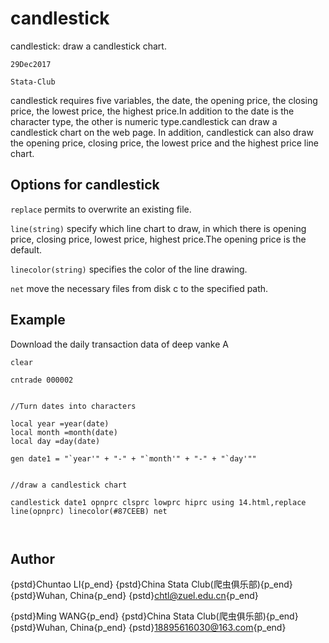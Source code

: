 # candlestick
candlestick: draw a candlestick chart.


`29Dec2017`

`Stata-Club`



candlestick requires five variables, the date, the opening price, the closing price, the lowest price, the highest price.In addition to the date is the character type, the other is numeric type.candlestick can draw a candlestick chart on the web page.
In addition, candlestick can also draw the opening price, closing price, the lowest price and the highest price line chart.



## Options for candlestick


`replace` permits to overwrite an existing file.


`line(string)` specify which line chart to draw, in which there is opening price, closing price, lowest price, highest price.The opening price is the default.

`linecolor(string)` specifies the color of the line drawing.

`net` move the necessary files from disk c to the specified path.


## Example

Download the daily transaction data of deep vanke A

```
clear

cntrade 000002


//Turn dates into characters

local year =year(date)
local month =month(date)
local day =day(date)

gen date1 = "`year'" + "-" + "`month'" + "-" + "`day'""


//draw a candlestick chart 

candlestick date1 opnprc clsprc lowprc hiprc using 14.html,replace line(opnprc) linecolor(#87CEEB) net



```

## Author

{pstd}Chuntao LI{p_end}
{pstd}China Stata Club(爬虫俱乐部){p_end}
{pstd}Wuhan, China{p_end}
{pstd}chtl@zuel.edu.cn{p_end}

{pstd}Ming WANG{p_end}
{pstd}China Stata Club(爬虫俱乐部){p_end}
{pstd}Wuhan, China{p_end}
{pstd}18895616030@163.com{p_end}

